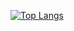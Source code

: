 [![Top Langs](https://github-readme-stats.vercel.app/api/top-langs/?username=zombieteer&exclude_repo=btre_project)](https://github.com/zombieteer/github-readme-stats)
